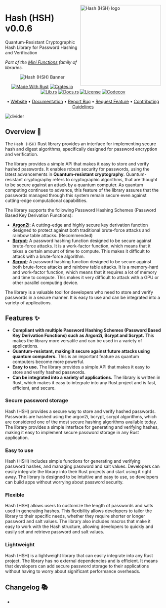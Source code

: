 <!-- markdownlint-disable MD033 MD041 -->

<img src="https://kura.pro/hsh/images/logos/hsh.svg"
alt="Hash (HSH) logo" width="261" align="right" />

<!-- markdownlint-enable MD033 MD041 -->
# Hash (HSH) v0.0.6

Quantum-Resistant Cryptographic Hash Library for Password Hashing and
Verification

*Part of the [Mini Functions][0] family of libraries.*

<!-- markdownlint-disable MD033 MD041 -->
<center>
<!-- markdownlint-enable MD033 MD041 -->

![Hash (HSH) Banner][banner]

[![Made With Rust][made-with-rust]][6] [![Crates.io][crates-badge]][8]
[![Lib.rs][libs-badge]][10] [![Docs.rs][docs-badge]][9]
[![License][license-badge]][2] [![Codecov][codecov-badge]][11]

• [Website][0] • [Documentation][9] • [Report Bug][3]
• [Request Feature][3] • [Contributing Guidelines][4]

<!-- markdownlint-disable MD033 MD041 -->
</center>
<!-- markdownlint-enable MD033 MD041 -->

![divider][divider]

## Overview 📖

The `Hash (HSH)` Rust library provides an interface for implementing secure hash and digest algorithms, specifically designed for password encryption and verification.

The library provides a simple API that makes it easy to store and verify hashed passwords. It enables robust security for passwords, using the latest advancements in **Quantum-resistant cryptography**. Quantum-resistant cryptography refers to cryptographic algorithms, that are thought to be secure against an attack by a quantum computer. As quantum computing continues to advance, this feature of the library assures that the passwords managed through this system remain secure even against cutting-edge computational capabilities.

The library supports the following Password Hashing Schemes (Password Based Key Derivation Functions):

- [**Argon2i**](<https://en.wikipedia.org/wiki/Argon2>): A cutting-edge and highly secure key derivation function designed to protect against both traditional brute-force attacks and rainbow table attacks. (Recommended)
- [**Bcrypt**](<https://en.wikipedia.org/wiki/Bcrypt>): A password hashing function designed to be secure against brute-force attacks. It is a work-factor function, which means that it takes a certain amount of time to compute. This makes it difficult to attack with a brute-force algorithm.
- [**Scrypt**](<https://en.wikipedia.org/wiki/Scrypt>): A password hashing function designed to be secure against both brute-force attacks and rainbow table attacks. It is a memory-hard and work-factor function, which means that it requires a lot of memory and time to compute. This makes it very difficult to attack with a GPU or other parallel computing device.

The library is a valuable tool for developers who need to store and verify passwords in a secure manner. It is easy to use and can be integrated into a variety of applications.

## Features ✨

- **Compliant with multiple Password Hashing Schemes (Password Based Key Derivation Functions) such as Argon2i, Bcrypt and Scrypt.** This makes the library more versatile and can be used in a variety of applications.
- **Quantum-resistant, making it secure against future attacks using quantum computers.** This is an important feature as quantum computers become more powerful.
- **Easy to use.** The library provides a simple API that makes it easy to store and verify hashed passwords.
- **Can be integrated into a variety of applications.** The library is written in Rust, which makes it easy to integrate into any Rust project and is fast, efficient, and secure.

### Secure password storage

Hash (HSH) provides a secure way to store and verify hashed passwords. Passwords are hashed using the argon2i, bcrypt, scrypt algorithms, which are considered one of the most secure hashing algorithms available today. The library provides a simple interface for generating and verifying hashes, making it easy to implement secure password storage in any Rust application.

### Easy to use

Hash (HSH) includes simple functions for generating and verifying password hashes, and managing password and salt values. Developers can easily integrate the library into their Rust projects and start using it right away. The library is designed to be intuitive and easy to use, so developers can build apps without worrying about password security.

### Flexible

Hash (HSH) allows users to customize the length of passwords and salts used in generating hashes. This flexibility allows developers to tailor the library to their specific needs, whether they require shorter or longer password and salt values. The library also includes macros that make it easy to work with the Hash structure, allowing developers to quickly and easily set and retrieve password and salt values.

### Lightweight

Hash (HSH) is a lightweight library that can easily integrate into any Rust project. The library has no external dependencies and is efficient. It means that developers can add secure password storage to their applications without having to worry about significant performance overheads.

[0]: https://minifunctions.com/hsh
[2]: http://opensource.org/licenses/MIT
[3]: https://github.com/sebastienrousseau/hsh/issues
[4]: https://raw.githubusercontent.com/sebastienrousseau/hsh/main/.github/CONTRIBUTING.md
[6]: https://github.com/sebastienrousseau/hsh/graphs/contributors
[8]: https://crates.io/crates/hsh
[9]: https://docs.rs/hsh
[10]: https://lib.rs/crates/hsh
[11]: https://codecov.io/github/sebastienrousseau/hsh

[banner]: https://kura.pro/hsh/images/titles/title-hsh.svg "Hash (HSH) Banner"
[codecov-badge]: https://img.shields.io/codecov/c/github/sebastienrousseau/cmn?style=for-the-badge&token=DMNW4DN0LO 'Codecov'
[crates-badge]: https://img.shields.io/crates/v/hsh.svg?style=for-the-badge 'Crates.io'
[divider]: https://kura.pro/common/images/elements/divider.svg "divider"
[docs-badge]: https://img.shields.io/docsrs/hsh.svg?style=for-the-badge 'Docs.rs'
[libs-badge]: https://img.shields.io/badge/lib.rs-v0.0.6-orange.svg?style=for-the-badge 'Lib.rs'
[license-badge]: https://img.shields.io/crates/l/hsh.svg?style=for-the-badge 'License'
[made-with-rust]: https://img.shields.io/badge/rust-f04041?style=for-the-badge&labelColor=c0282d&logo=rust 'Made With Rust'

## Changelog 📚

-
